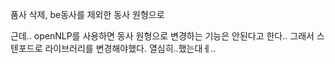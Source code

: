 품사 삭제, be동사를 제외한 동사 원형으로

근데.. openNLP를 사용하면 동사 원형으로 변경하는 기능은 안된다고 한다..
그래서 스텐포드로 라이브러리를 변경해야했다.  열심히..했는대ㅔ..
